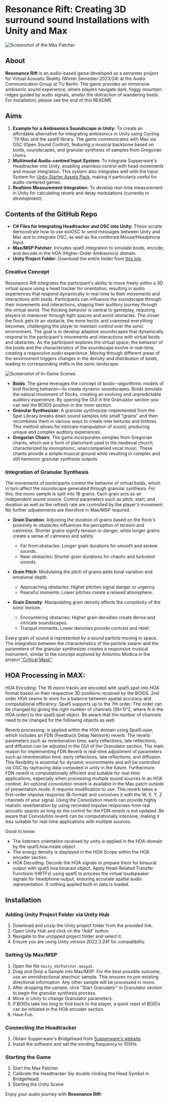 # Resonance Rift: Creating 3D surround sound Installations with Unity and Max

![Screenshot of the Max Patcher](https://raw.githubusercontent.com/Farcyy/UnityMaxOSC_SoundInstallation/main/IMAGES/MAX_GUI.png)

## About
**Resonance Rift** is an audio-based game developed as a semester project for Virtual Acoustic Reality (Winter Semester 2023/24) at the Audio Communication Group at TU Berlin. The game provides an immersive ambisonic sound experience, where players navigate dark, foggy mountain ridges guided by audio signals, amidst the distraction of wandering boids. For Installation, please see the end of this README

## Aims
1. **Example for a Ambisonics Soundscape in Unity:** To create an affordable alternative for integrating ambisonics in Unity using Cycling '74 Max and the spat5 library. The game communicates with Max via OSC (Open Sound Control), featuring a musical backbone based on boids, soundscapes, and granular synthesis of samples from Gregorian choirs.
2. **Multimodal Audio-centred Input System:** To integrate Supperware's Headtracker into Unity, enabling seamless control with head movements and mouse integration. This system also integrates well with the Input System for [Unity Starter Assets Pack](https://assetstore.unity.com/packages/essentials/starter-assets-third-person-character-controller-196526), making it particularly useful for audio-centered games.
3. **Realtime Measurement Integration:** To develop real-time measurement in Unity for calculating reverb and delay modulations (currently in development).

## Contents of the GitHub Repo
- **C# Files for Integrating Headtracker and OSC into Unity**: These scripts demonstrate how to use extOSC to send messages between Unity and Max and to integrate OSC, as well as the combined Mouse/Headphone Input. 
- **Max/MSP Patcher**: Includes spat5 integration to simulate boids, encode, and decode in the HOA (Higher-Order Ambisonics) domain.
- **Unity Project Folder**: Download the entire folder from [this link](https://drive.google.com/drive/folders/17RPBBuXkqqB8YIoX0OZ1CD__UXu3OOF_?usp=sharing).

### Creative Concept
Resonance Rift integrates the participant's ability to move freely within a 3D virtual space using a head tracker for orientation, resulting in audio experiences that respond dynamically in real-time to their movements and interactions with boids. Participants can influence the soundscape through their movements and interactions, shaping their auditory journey through the virtual world. The flocking behavior is central to gameplay, requiring players to maneuver through tight spaces and avoid obstacles. The closer the flock gets to an obstacle, the more hectic and crammed everything becomes, challenging the player to maintain control over the sonic environment. The goal is to develop adaptive soundscapes that dynamically respond to the participant's movements and interactions with virtual boids and obstacles. As the participant explores the virtual space, the behavior of the boids and the characteristics of the soundscape evolve in real-time, creating a responsive audio experience. Moving through different areas of the environment triggers changes in the density and distribution of boids, leading to corresponding shifts in the sonic landscape. 

![Screenshot of In-Game Scenes](https://raw.githubusercontent.com/Farcyy/UnityMaxOSC_SoundInstallation/main/IMAGES/InGameTakes_NEW.png)

- **Boids**: The game leverages the concept of boids—algorithmic models of bird flocking behavior—to create dynamic soundscapes. Boids simulate the natural movement of flocks, creating an evolving and unpredictable auditory experience. By opening the GUI in the Granulator section you can see the BOIDS position in the room section.
- **Granular Synthesizer**: A granular synthesizer implemented from the Spat Library breaks down sound samples into small "grains" and then recombines them in various ways to create new textures and timbres. This method allows for intricate manipulation of sound, producing unique and complex auditory experiences.
- **Gregorian Choirs**: The game incorporates samples from Gregorian chants, which are a form of plainchant used in the medieval church, characterized by monophonic, unaccompanied vocal music. These chants provide a simple musical ground while resulting in complex and still harmonic granular synthesis outputs.

### Integration of Granular Synthesis
The movements of participants control the behavior of virtual boids, which in turn affect the soundscape generated through granular synthesis. For this, the mono sample is split into 16 grains. Each grain acts as an independent sound source. Control parameters such as pitch, start, and duration as well as the refresh rate are controlled by the player's movement. No further adjustements are therefore in Max/MSP required. 

- **Grain Duration**: Adjusting the duration of grains based on the flock's proximity to obstacles influences the perception of tension and calmness. Shorter grains signify tension or danger, while longer grains create a sense of calmness and safety.
  - Far from obstacles: Longer grain durations for smooth and serene sounds.
  - Near obstacles: Shorter grain durations for chaotic and turbulent sounds.
  
- **Grain Pitch**: Modulating the pitch of grains adds tonal variation and emotional depth.
  - Approaching obstacles: Higher pitches signal danger or urgency.
  - Peaceful moments: Lower pitches create a relaxed atmosphere.
  
- **Grain Density**: Manipulating grain density affects the complexity of the sonic texture.
  - Encountering obstacles: Higher grain densities create dense and intricate soundscapes.
  - Tranquil moments: Lower densities provide contrast and relief.

Every grain of sound is represented by a sound particle moving in space. The integration between the characteristics of the particle swarm and the parameters of the granular synthesizer creates a responsive musical instrument, similar to the concept explored by Antonino Modica in the project ["Critical Mass"](https://github.com/antoninomodica/critical-mass). 

## HOA Processing in MAX: 

HOA Encoding: The 16 mono tracks are encoded with spat5.spat into HOA format based on their respective 3D positions received by the BOIDS. 2nd order HOA seems to work for a balance between spatial accuracy and computational efficiency. Spat5 supports up to the 7th order. The order can be changed by giving the right number of channels ((N+1)^2, where N is the HOA order) to the spat5.spat object. Be aware that the number of channels need to be changed for the following objects as well.

Reverb processing: is applied within the HOA domain using Spat5.oper, which includes an FDN (Feedback Delay Network) reverb. The reverb parameters such as reverberation time, early reflections, late reflections, and diffusion can be adjusted in the GUI of the Granulator section. The main reason for implementing FDN Reverb is real-time adjustment of parameters such as reverberation time, early reflections, late reflections, and diffusion. This flexibility is essential for dynamic environments and will be controlled via OSC by raytracing data computed in unity in the future. Furthermore FDN reverb is computationally efficient and suitable for real-time applications, especially when processing multiple sound sources in an HOA context. An optional convolution reverb is available in the Max patch outside of presentation mode. It requires modification to use. This reverb takes a first-order impulse response (B-format) and convolves it with the W, X, Y, Z channels of your signal. Using the Convolution reverb can provide highly realistic reverberation by using recorded impulse responses from real acoustic spaces as long as the control for the FDN reverb is not updated. Be aware that Convolution reverb can be computationally intensive, making it less suitable for real-time applications with multiple sources. 

Good to know:
- The listeners orientation received by unity is applied in the HOA-domain by the spat5.hoa.rotate object.
- The energy density is displayed in the HOA Scope within the HOA encoder section.
- HOA Decoding: Decode the HOA signals to prepare them for binaural output with spat5.hoa.binaraul object. Apply Head-Related Transfer Functions (HRTFs) using spat5 to process the virtual loudspeaker signals for headphone output, ensuring accurate spatial audio representation. If nothing applied built-in data is loaded.

## Installation
### Adding Unity Project Folder via Unity Hub
1. Download and unzip the Unity project folder from the provided link.
2. Open Unity Hub and click on the "Add" button.
3. Navigate to the unzipped project folder and select it.
4. Ensure you are using Unity version 2022.3.24f for compatibility.

### Setting Up Max/MSP
1. Open the file `Unity_OSCPatcher.maxpat`.
2. Drag and Drop a Sample into Max/MSP. For the best possible outcome, use an omnidirectional anechoic sample. This ensures no pre-existing directional information. Any other sample will be processed in mono.
3. After dropping the sample, click "Start Granulator" in Granulator section to begin the granular synthesis process.
4. Move in Unity to change Granulator parameters.
5. If BOIDs take too long to find back to the player, a quick reset of BOIDs can be initiated in the HOA encoder section.
6. Have Fun.
   
### Connecting the Headtracker
1. Obtain Supperware's Bridgehead from [Supperware's website](https://supperware.io/bridgehead).
2. Install the software and set the sending frequency to 100Hz.

### Starting the Game
1. Start the Max Patcher
2. Calibrate the Headtracker (by double clicking the Head Symbol in BridgeHead)
3. Starting the Unity Scene

Enjoy your audio journey with **Resonance Rift**!
